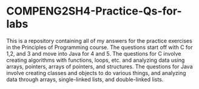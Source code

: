 # COMPENG2SH4-Practice-Qs-for-labs
This is a repository containing all of my answers for the practice exercises in the Principles of Programming course. The questions start off with C for 1,2, and 3 and move into Java for 4 and 5. The questions for C involve creating algorithms with functions, loops, etc. and analyzing data using arrays, pointers, arrays of pointers, and structures. The questions for Java involve creating classes and objects to do various things, and analyzing data through arrays, single-linked lists, and double-linked lists.
